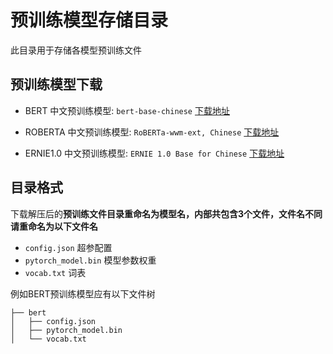 # 预训练模型存储目录

此目录用于存储各模型预训练文件



## 预训练模型下载

- BERT 中文预训练模型: `bert-base-chinese`  [下载地址](https://github.com/huggingface/transformers)

- ROBERTA 中文预训练模型: `RoBERTa-wwm-ext, Chinese` [下载地址](https://awesomeopensource.com/project/ymcui/Chinese-BERT-wwm)

- ERNIE1.0 中文预训练模型: `ERNIE 1.0 Base for Chinese` [下载地址](https://github.com/nghuyong/ERNIE-Pytorch)



## 目录格式

下载解压后的**预训练文件目录重命名为模型名，内部共包含3个文件，文件名不同请重命名为以下文件名**

- `config.json` 超参配置
- `pytorch_model.bin` 模型参数权重
- `vocab.txt` 词表

例如BERT预训练模型应有以下文件树

```
├── bert
│   ├── config.json
│   ├── pytorch_model.bin
│   └── vocab.txt
```

